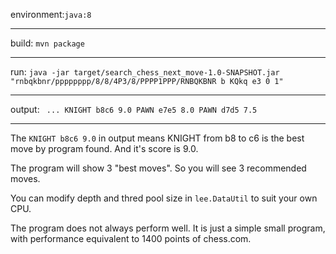 environment:<code>java:8</code>

<hr>

build:
<code>mvn package</code>

<hr>

run:
<code>java -jar target/search_chess_next_move-1.0-SNAPSHOT.jar "rnbqkbnr/pppppppp/8/8/4P3/8/PPPP1PPP/RNBQKBNR b KQkq e3 0 1"</code>

<hr>

output:
<code>
...
KNIGHT b8c6 9.0
PAWN e7e5 8.0
PAWN d7d5 7.5
</code>

<hr>

The <code>KNIGHT b8c6 9.0</code> in output means KNIGHT from b8 to c6 is the best move by program found. And it's score is 9.0.

The program will show 3 "best moves". So you will see 3 recommended moves.

You can modify depth and thred pool size in <code>lee.DataUtil</code> to suit your own CPU.

The program does not always perform well. It is just a simple small program, with performance equivalent to 1400 points of chess.com.
